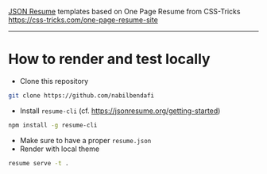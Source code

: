 [JSON Resume](https://jsonresume.org) templates based on One Page Resume from CSS-Tricks
https://css-tricks.com/one-page-resume-site

---

# How to render and test locally

 - Clone this repository
```bash
git clone https://github.com/nabilbendafi
```
 - Install `resume-cli` (cf. https://jsonresume.org/getting-started)
```bash
npm install -g resume-cli
```
 - Make sure to have a proper `resume.json`
 - Render with local theme
```bash
resume serve -t .
```

